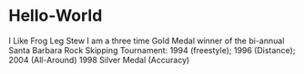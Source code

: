 # Hello-World
I Like Frog Leg Stew
I am a three time Gold Medal winner of the bi-annual Santa Barbara Rock Skipping Tournament: 1994 (freestyle); 1996 (Distance); 2004 (All-Around)    1998 Silver Medal (Accuracy)
